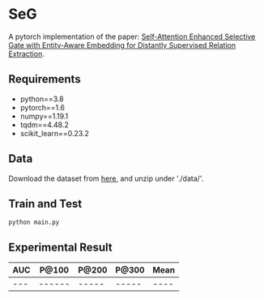 # SeG
A pytorch implementation of the paper: [Self-Attention Enhanced Selective Gate with Entity-Aware Embedding for Distantly Supervised Relation Extraction](https://arxiv.org/pdf/1911.11899.pdf).

## Requirements
* python==3.8
* pytorch==1.6
* numpy==1.19.1
* tqdm==4.48.2
* scikit_learn==0.23.2

## Data
Download the dataset from [here](https://github.com/thunlp/HNRE/tree/master/raw_data), and unzip under './data/'.

## Train and Test
```
python main.py
```

## Experimental Result

| AUC | P@100  | P@200 | P@300 | Mean |
| --- | ------ | ----- | ----- | ---- |
| --- | ------ | ----- | ----- | ---- |
